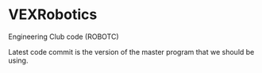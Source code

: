 # VEXRobotics
Engineering Club code (ROBOTC)

Latest code commit is the version of the master program that we should be using. 
